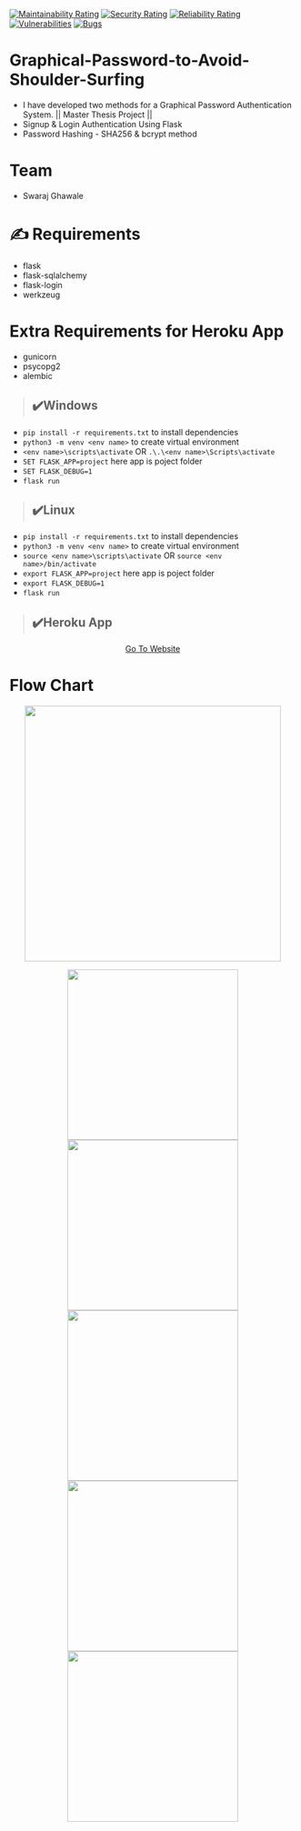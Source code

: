 [![Maintainability Rating](https://sonarcloud.io/api/project_badges/measure?project=akhileshkoti_Graphical-Password-to-Avoid-Shoulder-Surfing&metric=sqale_rating)](https://sonarcloud.io/dashboard?id=akhileshkoti_Graphical-Password-to-Avoid-Shoulder-Surfing)
[![Security Rating](https://sonarcloud.io/api/project_badges/measure?project=akhileshkoti_Graphical-Password-to-Avoid-Shoulder-Surfing&metric=security_rating)](https://sonarcloud.io/dashboard?id=akhileshkoti_Graphical-Password-to-Avoid-Shoulder-Surfing)
[![Reliability Rating](https://sonarcloud.io/api/project_badges/measure?project=akhileshkoti_Graphical-Password-to-Avoid-Shoulder-Surfing&metric=reliability_rating)](https://sonarcloud.io/dashboard?id=akhileshkoti_Graphical-Password-to-Avoid-Shoulder-Surfing)
[![Vulnerabilities](https://sonarcloud.io/api/project_badges/measure?project=akhileshkoti_Graphical-Password-to-Avoid-Shoulder-Surfing&metric=vulnerabilities)](https://sonarcloud.io/dashboard?id=akhileshkoti_Graphical-Password-to-Avoid-Shoulder-Surfing)
[![Bugs](https://sonarcloud.io/api/project_badges/measure?project=akhileshkoti_Graphical-Password-to-Avoid-Shoulder-Surfing&metric=bugs)](https://sonarcloud.io/dashboard?id=akhileshkoti_Graphical-Password-to-Avoid-Shoulder-Surfing)
# Graphical-Password-to-Avoid-Shoulder-Surfing
* I have developed two methods for a Graphical Password Authentication System. || Master Thesis Project  ||
* Signup &amp; Login Authentication Using Flask
* Password Hashing - SHA256 & bcrypt method

# Team
- Swaraj Ghawale

# :writing_hand: Requirements
- flask
- flask-sqlalchemy
- flask-login
- werkzeug
# Extra Requirements for Heroku App 
- gunicorn
- psycopg2
- alembic

> ## :heavy_check_mark:Windows
*  ```pip install -r requirements.txt``` to install dependencies
* ```python3 -m venv <env name>``` to create virtual environment
* ```<env name>\scripts\activate``` OR ```.\.\<env name>\Scripts\activate```
* ```SET FLASK_APP=project``` here app is poject folder
* ```SET FLASK_DEBUG=1```
* ```flask run```

> ## :heavy_check_mark:Linux
* ```pip install -r requirements.txt``` to install dependencies
* ```python3 -m venv <env name>``` to create virtual environment
* ```source <env name>\scripts\activate``` OR ```source <env name>/bin/activate ```
* ```export FLASK_APP=project``` here app is poject folder
* ```export FLASK_DEBUG=1```
* ```flask run```


> ## :heavy_check_mark:Heroku App
<p align="center">
  <a href="https://graphical-password-cs-intern.herokuapp.com/">Go To Website </a>
 
</p>

# Flow Chart
<p align="center">
  <img widht ="450" height="450" src="https://user-images.githubusercontent.com/55943851/91001951-d6f96d00-e5ea-11ea-8148-f9cfc67f85b4.png">
</p>


<p align="center">
  <img widht ="300" height="300" src="https://user-images.githubusercontent.com/55943851/91034659-fe6c2c00-e622-11ea-905c-40581960f716.png">
  <img widht ="300" height="300" src="https://user-images.githubusercontent.com/55943851/90972381-2d58a400-e536-11ea-973a-3dd2a506c4cc.png">
   <img widht ="300" height="300" src="https://user-images.githubusercontent.com/55943851/90972403-55e09e00-e536-11ea-8e5b-ade97e96fb6f.png">
  <img widht ="300" height="300" src="https://user-images.githubusercontent.com/55943851/90972338-dfdc3700-e535-11ea-9c30-6a9cdbf31516.png">
   <img widht ="300" height="300" src="https://user-images.githubusercontent.com/55943851/90972452-c2f43380-e536-11ea-9add-9ad31b9d9ac4.png">
</p>
